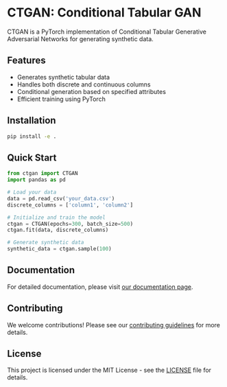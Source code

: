 
# CTGAN: Conditional Tabular GAN

CTGAN is a PyTorch implementation of Conditional Tabular Generative Adversarial Networks for generating synthetic data.

## Features

- Generates synthetic tabular data
- Handles both discrete and continuous columns
- Conditional generation based on specified attributes
- Efficient training using PyTorch

## Installation

```bash
pip install -e .
```

## Quick Start

```python
from ctgan import CTGAN
import pandas as pd

# Load your data
data = pd.read_csv('your_data.csv')
discrete_columns = ['column1', 'column2']

# Initialize and train the model
ctgan = CTGAN(epochs=300, batch_size=500)
ctgan.fit(data, discrete_columns)

# Generate synthetic data
synthetic_data = ctgan.sample(100)
```

## Documentation

For detailed documentation, please visit [our documentation page](https://your-ctgan-docs-url.com).

## Contributing

We welcome contributions! Please see our [contributing guidelines](CONTRIBUTING.md) for more details.

## License

This project is licensed under the MIT License - see the [LICENSE](LICENSE) file for details.
```
